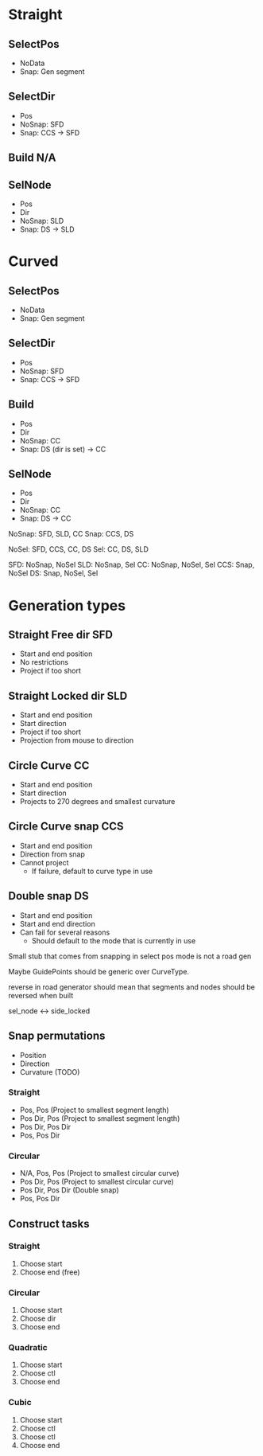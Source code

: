 # Straight
## SelectPos
* NoData
* Snap: Gen segment

## SelectDir
* Pos
* NoSnap: SFD
* Snap: CCS -> SFD

## Build N/A

## SelNode
* Pos
* Dir
* NoSnap: SLD
* Snap: DS -> SLD

# Curved
## SelectPos
* NoData
* Snap: Gen segment
  
## SelectDir
* Pos
* NoSnap: SFD
* Snap: CCS -> SFD

## Build
* Pos
* Dir
* NoSnap: CC
* Snap: DS (dir is set) -> CC

## SelNode
* Pos
* Dir
* NoSnap: CC
* Snap: DS -> CC

NoSnap: SFD, SLD, CC
Snap: CCS, DS

NoSel: SFD, CCS, CC, DS
Sel: CC, DS, SLD

SFD: NoSnap, NoSel
SLD: NoSnap, Sel
CC: NoSnap, NoSel, Sel
CCS: Snap, NoSel
DS: Snap, NoSel, Sel


# Generation types
## Straight Free dir SFD
* Start and end position
* No restrictions
* Project if too short

## Straight Locked dir SLD
* Start and end position
* Start direction
* Project if too short
* Projection from mouse to direction

## Circle Curve CC
* Start and end position
* Start direction
* Projects to 270 degrees and smallest curvature

## Circle Curve snap CCS
* Start and end position
* Direction from snap
* Cannot project
  * If failure, default to curve type in use

## Double snap DS
* Start and end position
* Start and end direction
* Can fail for several reasons
  * Should default to the mode that is currently in use


Small stub that comes from snapping in select pos mode is not a road gen

Maybe GuidePoints should be generic over CurveType.


reverse in road generator should mean that segments and nodes should be reversed when built

sel_node <-> side_locked

## Snap permutations
* Position
* Direction
* Curvature (TODO)


### Straight
* Pos, Pos (Project to smallest segment length)
* Pos Dir, Pos (Project to smallest segment length)
* Pos Dir, Pos Dir
* Pos, Pos Dir

### Circular
* N/A, Pos, Pos (Project to smallest circular curve)
* Pos Dir, Pos (Project to smallest circular curve)
* Pos Dir, Pos Dir (Double snap)
* Pos, Pos Dir



## Construct tasks
### Straight
1. Choose start
2. Choose end (free)

### Circular
1. Choose start
2. Choose dir
3. Choose end

### Quadratic
1. Choose start
2. Choose ctl
3. Choose end

### Cubic
1. Choose start
2. Choose ctl
3. Choose ctl
4. Choose end
